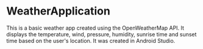 # WeatherApplication


This is a basic weather app created using the OpenWeatherMap API. It displays the temperature, wind, pressure, humidity, sunrise time and sunset time based on the user's location. It was created in Android Studio.
